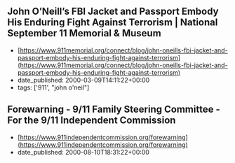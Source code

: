  ## John O’Neill’s FBI Jacket and Passport Embody His Enduring Fight Against Terrorism | National September 11 Memorial & Museum
 - [https://www.911memorial.org/connect/blog/john-oneills-fbi-jacket-and-passport-embody-his-enduring-fight-against-terrorism](https://www.911memorial.org/connect/blog/john-oneills-fbi-jacket-and-passport-embody-his-enduring-fight-against-terrorism)
 - date_published: 2000-03-09T14:11:22+00:00
 - tags: ['911', "john o'neil"]

 ## Forewarning - 9/11 Family Steering Committee - For the 9/11 Independent Commission
 - [https://www.911independentcommission.org/forewarning](https://www.911independentcommission.org/forewarning)
 - date_published: 2000-08-10T18:31:22+00:00

